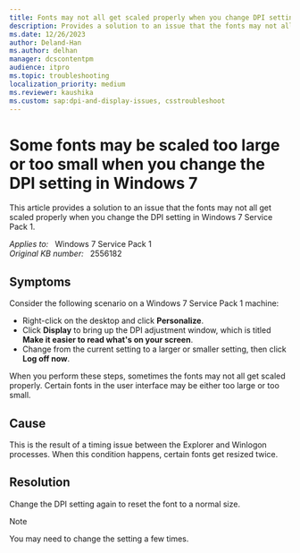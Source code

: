 ```yaml
---
title: Fonts may not all get scaled properly when you change DPI setting
description: Provides a solution to an issue that the fonts may not all get scaled properly when changing the DPI setting on Windows 7.
ms.date: 12/26/2023
author: Deland-Han
ms.author: delhan
manager: dcscontentpm
audience: itpro
ms.topic: troubleshooting
localization_priority: medium
ms.reviewer: kaushika
ms.custom: sap:dpi-and-display-issues, csstroubleshoot
---
```

# Some fonts may be scaled too large or too small when you change the DPI setting in Windows 7

This article provides a solution to an issue that the fonts may not all get scaled properly when you change the DPI setting in Windows 7 Service Pack 1.

_Applies to:_ &nbsp; Windows 7 Service Pack 1  
_Original KB number:_ &nbsp; 2556182

## Symptoms

Consider the following scenario on a Windows 7 Service Pack 1 machine:

- Right-click on the desktop and click **Personalize**.
- Click **Display** to bring up the DPI adjustment window, which is titled **Make it easier to read what's on your screen**.
- Change from the current setting to a larger or smaller setting, then click **Log off now**.

When you perform these steps, sometimes the fonts may not all get scaled properly. Certain fonts in the user interface may be either too large or too small.

## Cause

This is the result of a timing issue between the Explorer and Winlogon processes. When this condition happens, certain fonts get resized twice.

## Resolution

Change the DPI setting again to reset the font to a normal size.

> [!NOTE]
> You may need to change the setting a few times.
